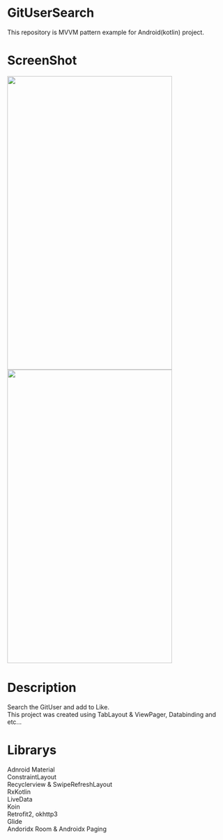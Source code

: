 # GitUserSearch

This repository is MVVM pattern example for Android(kotlin) project.

# ScreenShot

<div>
<img width="378" height="672" src="https://user-images.githubusercontent.com/26452016/73634654-083d3a80-46a5-11ea-8ce0-a446d37f8ebb.png">
<img width="378" height="672" src="https://user-images.githubusercontent.com/26452016/73634662-0a9f9480-46a5-11ea-9a29-d1889f2352fd.png">
</div>

# Description

Search the GitUser and add to Like.  
This project was created using TabLayout & ViewPager, Databinding and etc...

# Librarys

Adnroid Material  
ConstraintLayout  
Recyclerview & SwipeRefreshLayout  
RxKotlin  
LiveData  
Koin  
Retrofit2, okhttp3  
Glide  
Andoridx Room & Androidx Paging  

